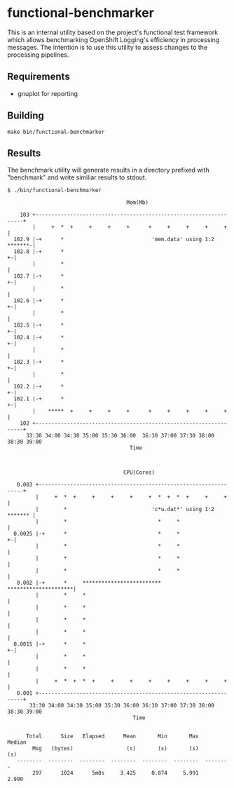 # functional-benchmarker
This is an internal utility based on the project's functional test framework which allows benchmarking
OpenShift Logging's efficiency in processing messages.  The intention is to use this utility to assess changes
to the processing pipelines.

## Requirements

* gnuplot for reporting

## Building
```make bin/functional-benchmarker```

## Results

The benchmark utility will generate results in a directory prefixed with "benchmark" and write similiar
results to stdout.

```
$ ./bin/functional-benchmarker
                                                                               
                                      Mem(Mb)                                  
                                                                               
    103 +------------------------------------------------------------------+   
        |     +  *  +     +     +     +      +     +     +     +     +     |   
  102.9 |-+      *                            'mem.data' using 1:2 *******-|   
  102.8 |-+      *                                                       +-|   
        |        *                                                         |   
  102.7 |-+      *                                                       +-|   
        |        *                                                         |   
  102.6 |-+      *                                                       +-|   
        |        *                                                         |   
  102.5 |-+      *                                                       +-|   
  102.4 |-+      *                                                       +-|   
        |        *                                                         |   
  102.3 |-+      *                                                       +-|   
        |        *                                                         |   
  102.2 |-+      *                                                       +-|   
  102.1 |-+      *                                                       +-|   
        |    *****  +     +     +     +      +     +     +     +     +     |   
    102 +------------------------------------------------------------------+   
      33:30 34:00 34:30 35:00 35:30 36:00  36:30 37:00 37:30 38:00 38:30 39:00 
                                       Time                                    
                                                                               

                                                                               
                                     CPU(Cores)                                
                                                                               
   0.003 +-----------------------------------------------------------------+   
         |     +  *  +     +     +     +     +  *  +  *  +     +     +     |   
         |        *                           'c*u.dat*' using 1:2 ******* |   
         |        *                             *     *                    |   
  0.0025 |-+      *                             *     *                  +-|   
         |        *                             *     *                    |   
         |        *                             *     *                    |   
         |        *                             *     *                    |   
   0.002 |-+      *     *************************     *********************|   
         |        *     *                                                  |   
         |        *     *                                                  |   
         |        *     *                                                  |   
         |        *     *                                                  |   
  0.0015 |-+      *     *                                                +-|   
         |        *     *                                                  |   
         |        *     *                                                  |   
         |     +  *  +  *  +     +     +     +     +     +     +     +     |   
   0.001 +-----------------------------------------------------------------+   
       33:30 34:00 34:30 35:00 35:30 36:00 36:30 37:00 37:30 38:00 38:30 39:00 
                                        Time                                   
                                                                               

      Total      Size   Elapsed      Mean       Min       Max    Median
        Msg   (bytes)                 (s)       (s)       (s)       (s)
   --------  --------  --------  --------  --------  --------  --------
        297      1024      5m0s     3.425     0.874     5.991     2.990

```
